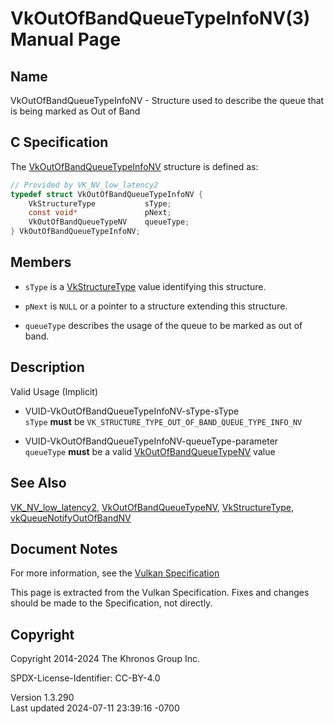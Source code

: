 # VkOutOfBandQueueTypeInfoNV(3) Manual Page

## Name

VkOutOfBandQueueTypeInfoNV - Structure used to describe the queue that
is being marked as Out of Band



## <a href="#_c_specification" class="anchor"></a>C Specification

The [VkOutOfBandQueueTypeInfoNV](https://registry.khronos.org/vulkan/specs/1.3-extensions/man/html/VkOutOfBandQueueTypeInfoNV.html)
structure is defined as:

``` c
// Provided by VK_NV_low_latency2
typedef struct VkOutOfBandQueueTypeInfoNV {
    VkStructureType           sType;
    const void*               pNext;
    VkOutOfBandQueueTypeNV    queueType;
} VkOutOfBandQueueTypeInfoNV;
```

## <a href="#_members" class="anchor"></a>Members

- `sType` is a [VkStructureType](https://registry.khronos.org/vulkan/specs/1.3-extensions/man/html/VkStructureType.html) value identifying
  this structure.

- `pNext` is `NULL` or a pointer to a structure extending this
  structure.

- `queueType` describes the usage of the queue to be marked as out of
  band.

## <a href="#_description" class="anchor"></a>Description

Valid Usage (Implicit)

- <a href="#VUID-VkOutOfBandQueueTypeInfoNV-sType-sType"
  id="VUID-VkOutOfBandQueueTypeInfoNV-sType-sType"></a>
  VUID-VkOutOfBandQueueTypeInfoNV-sType-sType  
  `sType` **must** be `VK_STRUCTURE_TYPE_OUT_OF_BAND_QUEUE_TYPE_INFO_NV`

- <a href="#VUID-VkOutOfBandQueueTypeInfoNV-queueType-parameter"
  id="VUID-VkOutOfBandQueueTypeInfoNV-queueType-parameter"></a>
  VUID-VkOutOfBandQueueTypeInfoNV-queueType-parameter  
  `queueType` **must** be a valid
  [VkOutOfBandQueueTypeNV](https://registry.khronos.org/vulkan/specs/1.3-extensions/man/html/VkOutOfBandQueueTypeNV.html) value

## <a href="#_see_also" class="anchor"></a>See Also

[VK_NV_low_latency2](https://registry.khronos.org/vulkan/specs/1.3-extensions/man/html/VK_NV_low_latency2.html),
[VkOutOfBandQueueTypeNV](https://registry.khronos.org/vulkan/specs/1.3-extensions/man/html/VkOutOfBandQueueTypeNV.html),
[VkStructureType](https://registry.khronos.org/vulkan/specs/1.3-extensions/man/html/VkStructureType.html),
[vkQueueNotifyOutOfBandNV](https://registry.khronos.org/vulkan/specs/1.3-extensions/man/html/vkQueueNotifyOutOfBandNV.html)

## <a href="#_document_notes" class="anchor"></a>Document Notes

For more information, see the <a
href="https://registry.khronos.org/vulkan/specs/1.3-extensions/html/vkspec.html#VkOutOfBandQueueTypeInfoNV"
target="_blank" rel="noopener">Vulkan Specification</a>

This page is extracted from the Vulkan Specification. Fixes and changes
should be made to the Specification, not directly.

## <a href="#_copyright" class="anchor"></a>Copyright

Copyright 2014-2024 The Khronos Group Inc.

SPDX-License-Identifier: CC-BY-4.0

Version 1.3.290  
Last updated 2024-07-11 23:39:16 -0700

